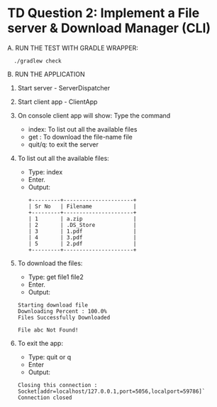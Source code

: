 # TD Question 2: Implement a File server & Download Manager (CLI)

A. RUN THE TEST WITH GRADLE WRAPPER: 

      ./gradlew check

B. RUN THE APPLICATION

1. Start server - ServerDispatcher
2. Start client app - ClientApp

3. On console client app will show:
   Type the command
   - index: To list out all the available files
   - get <file-name>: To download the file-name file
   - quit/q: to exit the server

4. To list out all the available files:
   - Type: index
   - Enter.
   - Output:  
        ```
        +---------+----------------------+
        | Sr No   | Filename             |
        +---------+----------------------+
        | 1       | a.zip                |
        | 2       | .DS_Store            |
        | 3       | 1.pdf                |
        | 4       | 3.pdf                |
        | 5       | 2.pdf                |
        +---------+----------------------+
        
        ```


5. To download the files:
    - Type: get file1 file2
    - Enter.
    - Output: 
    
    ```
    Starting download file 
    Downloading Percent : 100.0%
    Files Successfully Downloaded
    ```
    
    ```
    File abc Not Found!
    ```

6. To exit the app:
    - Type: quit or q
    - Enter
    - Output: 
    ```
    Closing this connection : Socket[addr=localhost/127.0.0.1,port=5056,localport=59786]`
    Connection closed
    ```
